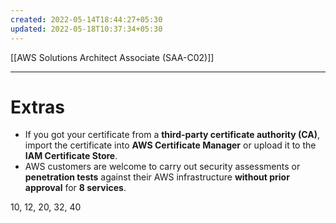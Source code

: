 ```yaml
---
created: 2022-05-14T18:44:27+05:30
updated: 2022-05-18T10:37:34+05:30
---
```

[[AWS Solutions Architect Associate (SAA-C02)]]

---
# Extras
- If you got your certificate from a **third-party certificate authority (CA)**, import the certificate into **AWS Certificate Manager** or upload it to the **IAM Certificate Store**.
- AWS customers are welcome to carry out security assessments or **penetration tests** against their AWS infrastructure **without prior approval** for **8 services**.

10, 12, 20, 32, 40